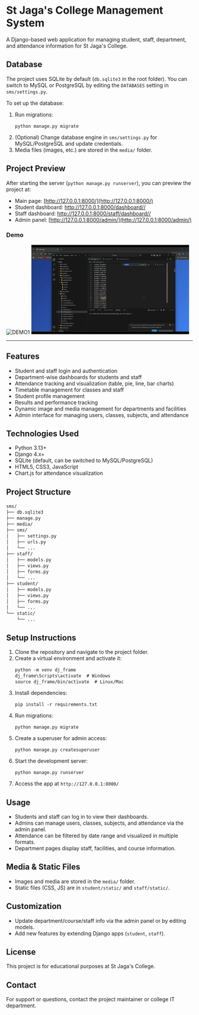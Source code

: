 # St Jaga's College Management System

A Django-based web application for managing student, staff, department, and attendance information for St Jaga's College.


## Database

The project uses SQLite by default (`db.sqlite3` in the root folder). You can switch to MySQL or PostgreSQL by editing the `DATABASES` setting in `sms/settings.py`.

To set up the database:
1. Run migrations:
   ```
   python manage.py migrate
   ```
2. (Optional) Change database engine in `sms/settings.py` for MySQL/PostgreSQL and update credentials.
3. Media files (images, etc.) are stored in the `media/` folder.

## Project Preview

After starting the server (`python manage.py runserver`), you can preview the project at:

- Main page: [http://127.0.0.1:8000/](http://127.0.0.1:8000/)
- Student dashboard: [http://127.0.0.1:8000/dashboard/<student-slug>/](http://127.0.0.1:8000/dashboard/<student-slug>/)
- Staff dashboard: [http://127.0.0.1:8000/staff/dashboard/<staff-slug>/](http://127.0.0.1:8000/staff/dashboard/<staff-slug>/)
- Admin panel: [http://127.0.0.1:8000/admin/](http://127.0.0.1:8000/admin/)

### Demo
![DEMO1](assets/sms2.gif)
![DEMO2](assets/sms3.gif)


---
## Features
- Student and staff login and authentication
- Department-wise dashboards for students and staff
- Attendance tracking and visualization (table, pie, line, bar charts)
- Timetable management for classes and staff
- Student profile management
- Results and performance tracking
- Dynamic image and media management for departments and facilities
- Admin interface for managing users, classes, subjects, and attendance

## Technologies Used
- Python 3.13+
- Django 4.x+
- SQLite (default, can be switched to MySQL/PostgreSQL)
- HTML5, CSS3, JavaScript
- Chart.js for attendance visualization

## Project Structure
```
sms/
├── db.sqlite3
├── manage.py
├── media/
├── sms/
│   ├── settings.py
│   ├── urls.py
│   └── ...
├── staff/
│   ├── models.py
│   ├── views.py
│   ├── forms.py
│   └── ...
├── student/
│   ├── models.py
│   ├── views.py
│   ├── forms.py
│   └── ...
└── static/
    └── ...
```

## Setup Instructions
1. Clone the repository and navigate to the project folder.
2. Create a virtual environment and activate it:
   ```
   python -m venv dj_frame
   dj_frame\Scripts\activate  # Windows
   source dj_frame/bin/activate  # Linux/Mac
   ```
3. Install dependencies:
   ```
   pip install -r requirements.txt
   ```
4. Run migrations:
   ```
   python manage.py migrate
   ```
5. Create a superuser for admin access:
   ```
   python manage.py createsuperuser
   ```
6. Start the development server:
   ```
   python manage.py runserver
   ```
7. Access the app at `http://127.0.0.1:8000/`

## Usage
- Students and staff can log in to view their dashboards.
- Admins can manage users, classes, subjects, and attendance via the admin panel.
- Attendance can be filtered by date range and visualized in multiple formats.
- Department pages display staff, facilities, and course information.

## Media & Static Files
- Images and media are stored in the `media/` folder.
- Static files (CSS, JS) are in `student/static/` and `staff/static/`.

## Customization
- Update department/course/staff info via the admin panel or by editing models.
- Add new features by extending Django apps (`student`, `staff`).

## License
This project is for educational purposes at St Jaga's College.

## Contact
For support or questions, contact the project maintainer or college IT department.
